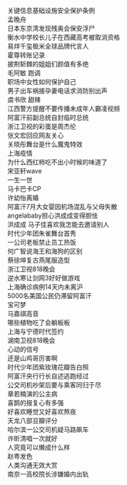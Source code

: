 关键信息基础设施安全保护条例  
孟晚舟  
日本东京湾发现残奥会保安浮尸  
衡水中学校长儿子在西藏高考被取消资格  
易烊千玺极米全球品牌代言人  
霍尊转账记录  
披荆斩棘的姐姐们颜值有多绝  
毛阿敏 跑调  
职场中女性如何保护自己  
男子出车祸接孕妻电话求消防别出声  
虞书欣 甜辣  
江西警方提醒不要传播未成年人霸凌视频  
阿富汗前副总统自封临时总统  
浙江卫视的彩蛋是周杰伦  
张文宏回应网友关心  
关晓彤舞台是什么魔鬼特效  
上海疫情  
为什么西红柿吃不出小时候的味道了  
宋亚轩wave  
一生一世  
马卡巴卡CP  
许幼怡离婚  
阿富汗7月大女婴因机场混乱与父母失散  
angelababy担心洪成成变得胆怯  
洪成成 马子佳喜欢我怎能去邀请别人  
时代少年团朱雀舞台首秀  
一公司老板禁止员工热饭  
何广智说海王和海狗的区别  
蔡徐坤复古燕尾服造型  
浙江卫视818晚会  
逆水寒让剑网3好好做游戏  
上海确诊病例14天内未离沪  
5000名美国公民仍滞留阿富汗  
宝可梦  
马嘉祺高音  
哪些植物吃了会躺板板  
上海与宁德时代签约  
湖南卫视818晚会  
心动的信号  
还是山鸡哥厉害啊  
时代少年团紫玫瑰花瓣告白照  
阿富汗央行行长自述逃跑经过  
公交司机吵架后要与乘客同归于尽  
章若楠演的公主病  
喜鹊的报复心有多强  
好喜欢睡觉又好喜欢熬夜  
天龙八部豆瓣评分  
哈尔滨一公交司机疑马路飙车  
许昕清唱一次就好  
人究竟可以懒成什么样  
赵粤发色  
人类沟通无效大赏  
南京一高校院长涉嫌婚内出轨  

